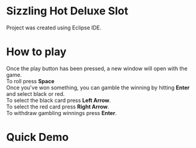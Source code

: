 # Sizzling Hot Deluxe Slot
Project was created using Eclipse IDE.

# How to play

Once the play button has been pressed, a new window will open with the game. <br>
To roll press <b>Space</b> <br>
Once you've won something, you can gamble the winning by hitting <b>Enter</b> and select black or red. <br>
To select the black card press <b>Left Arrow</b>. <br>
To select the red card press <b>Right Arrow</b>. <br>
To withdraw gambling winnings press <b>Enter</b>. 
 
# Quick Demo
